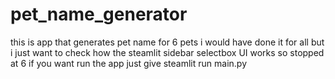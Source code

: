 # pet_name_generator
this is app that generates pet name for 6 pets i would have done it for all but i just want to check how the steamlit sidebar selectbox  UI works so stopped at 6
if you want run the app just give steamlit run main.py

